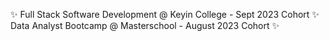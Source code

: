 ✨ Full Stack Software Development @ Keyin College - Sept 2023 Cohort
✨ Data Analyst Bootcamp @ Masterschool - August 2023 Cohort
✨️

